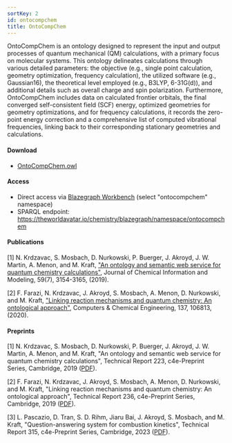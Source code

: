 ```yaml
---
sortKey: 2
id: ontocompchem
title: OntoCompChem
---
```


OntoCompChem is an ontology designed to represent the input and output processes of quantum mechanical (QM) calculations, with a primary focus on molecular systems. This ontology delineates calculations through various detailed parameters: the objective (e.g., single point calculation, geometry optimization, frequency calculation), the utilized software (e.g., Gaussian16), the theoretical level employed (e.g., B3LYP, 6-31G(d)), and additional details such as overall charge and spin polarization. Furthermore, OntoCompChem includes data on calculated frontier orbitals, the final converged self-consistent field (SCF) energy, optimized geometries for geometry optimizations, and for frequency calculations, it records the zero-point energy correction and a comprehensive list of computed vibrational frequencies, linking back to their corresponding stationary geometries and calculations.

#### Download

- [OntoCompChem.owl](https://github.com/cambridge-cares/TheWorldAvatar/tree/main/JPS_Ontology/ontology/ontocompchem/OntoCompChem.owl)
  
#### Access

- Direct access via [Blazegraph Workbench](https://theworldavatar.io/chemistry/blazegraph/ui/#query) (select "ontocompchem" namespace)
- SPARQL endpoint: https://theworldavatar.io/chemistry/blazegraph/namespace/ontocompchem

#### Publications

[1] N. Krdzavac, S. Mosbach, D. Nurkowski, P. Buerger, J. Akroyd, J. W. Martin, A. Menon, and M. Kraft, ["An ontology and semantic web service for quantum chemistry calculations"](https://doi.org/10.1021/acs.jcim.9b00227), Journal of Chemical Information and Modeling, 59(7), 3154-3165, (2019).

[2] F. Farazi, N. Krdzavac, J. Akroyd, S. Mosbach, A. Menon, D. Nurkowski, and M. Kraft, ["Linking reaction mechanisms and quantum chemistry: An ontological approach"](https://doi.org/10.1016/j.compchemeng.2020.106813), Computers & Chemical Engineering, 137, 106813, (2020).

#### Preprints

[1] N. Krdzavac, S. Mosbach, D. Nurkowski, P. Buerger, J. Akroyd, J. W. Martin, A. Menon, and M. Kraft, "An ontology and semantic web service for quantum chemistry calculations", Technical Report 223, c4e-Preprint Series, Cambridge, 2019 ([PDF](https://como.ceb.cam.ac.uk/media/preprints/c4e-Preprint-223.pdf)).

[2] F. Farazi, N. Krdzavac, J. Akroyd, S. Mosbach, A. Menon, D. Nurkowski, and M. Kraft, "Linking reaction mechanisms and quantum chemistry: An ontological approach", Technical Report 236, c4e-Preprint Series, Cambridge, 2019 ([PDF](https://como.ceb.cam.ac.uk/media/preprints/c4e-preprint-236.pdf)).

[3] L. Pascazio, D. Tran, S. D. Rihm, Jiaru Bai, J. Akroyd, S. Mosbach, and M. Kraft, "Question-answering system for combustion kinetics", Technical Report 315, c4e-Preprint Series, Cambridge, 2023 ([PDF](https://como.ceb.cam.ac.uk/media/preprints/c4e-preprint-315.pdf)).